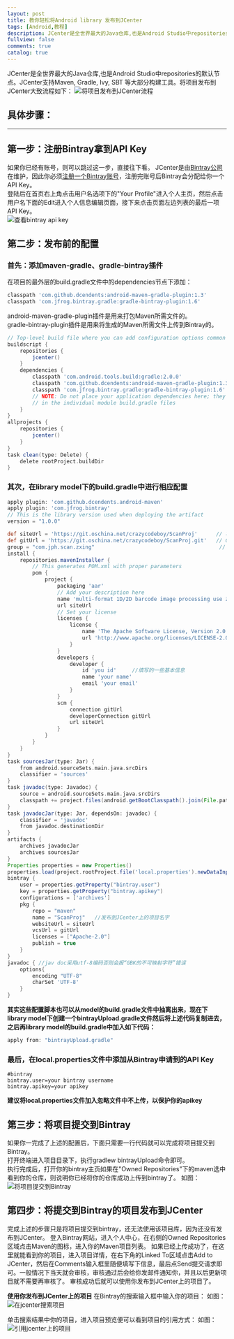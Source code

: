 ```yaml
---
layout: post
title: 教你轻松将Android library 发布到JCenter
tags: [Android,教程]
description: JCenter是全世界最大的Java仓库,也是Android Studio中repositories的默认节点。JCenter支持Maven, Gradle, Ivy, SBT 等大部分构建工具。将项目发布到JCenter大致流程如下  
fullview: false
comments: true
catalog: true
---
```



JCenter是全世界最大的Java仓库,也是Android Studio中repositories的默认节点。JCenter支持Maven, Gradle, Ivy, SBT 等大部分构建工具。将项目发布到JCenter大致流程如下：
![将项目发布到JCenter流程](http://img.blog.csdn.net/20160514171659774)

## 具体步骤：  
----

## 第一步：注册Bintray拿到API Key  
如果你已经有账号，则可以跳过这一步，直接往下看。
JCenter是由[Bintray公司](https://bintray.com/)在维护，因此你必须[注册一个Bintray账号](https://bintray.com/)，注册完账号后Bintray会分配给你一个API Key。  
登陆后在首页右上角点击用户名选项下的"Your Profile"进入个人主页，然后点击用户名下面的Edit进入个人信息编辑页面，接下来点击页面左边列表的最后一项API Key。  
![查看bintray api key](http://img.blog.csdn.net/20160514172040901)

## 第二步：发布前的配置

### 首先：添加maven-gradle、gradle-bintray插件  
在项目的最外层的build.gradle文件中的dependencies节点下添加：

```groovy
classpath 'com.github.dcendents:android-maven-gradle-plugin:1.3'   
classpath 'com.jfrog.bintray.gradle:gradle-bintray-plugin:1.6'
```
android-maven-gradle-plugin插件是用来打包Maven所需文件的。  
gradle-bintray-plugin插件是用来将生成的Maven所需文件上传到Bintray的。  

```groovy  
// Top-level build file where you can add configuration options common to all sub-projects/modules.
buildscript {
    repositories {
        jcenter()
    }
    dependencies {
        classpath 'com.android.tools.build:gradle:2.0.0'
        classpath 'com.github.dcendents:android-maven-gradle-plugin:1.3'
        classpath 'com.jfrog.bintray.gradle:gradle-bintray-plugin:1.6'
        // NOTE: Do not place your application dependencies here; they belong
        // in the individual module build.gradle files
    }
}
allprojects {
    repositories {
        jcenter()
    }
}
task clean(type: Delete) {
    delete rootProject.buildDir
}   
```       


### 其次，在library model下的build.gradle中进行相应配置      

```groovy     
apply plugin: 'com.github.dcendents.android-maven'
apply plugin: 'com.jfrog.bintray'
// This is the library version used when deploying the artifact
version = "1.0.0"

def siteUrl = 'https://git.oschina.net/crazycodeboy/ScanProj'      // 项目的主页
def gitUrl = 'https://git.oschina.net/crazycodeboy/ScanProj.git'   // Git仓库的url
group = "com.jph.scan.zxing"                                        // Maven Group ID for the artifact，一般填你唯一的包名
install {
    repositories.mavenInstaller {
        // This generates POM.xml with proper parameters
        pom {
            project {
                packaging 'aar'
                // Add your description here
                name 'multi-format 1D/2D barcode image processing use zxing.'
                url siteUrl
                // Set your license
                licenses {
                    license {
                        name 'The Apache Software License, Version 2.0'
                        url 'http://www.apache.org/licenses/LICENSE-2.0.txt'
                    }
                }
                developers {
                    developer {
                        id 'you id'		//填写的一些基本信息
                        name 'your name'
                        email 'your email'
                    }
                }
                scm {
                    connection gitUrl
                    developerConnection gitUrl
                    url siteUrl
                }
            }
        }
    }
}
task sourcesJar(type: Jar) {
    from android.sourceSets.main.java.srcDirs
    classifier = 'sources'
}
task javadoc(type: Javadoc) {
    source = android.sourceSets.main.java.srcDirs
    classpath += project.files(android.getBootClasspath().join(File.pathSeparator))
}
task javadocJar(type: Jar, dependsOn: javadoc) {
    classifier = 'javadoc'
    from javadoc.destinationDir
}
artifacts {
    archives javadocJar
    archives sourcesJar
}
Properties properties = new Properties()
properties.load(project.rootProject.file('local.properties').newDataInputStream())
bintray {
    user = properties.getProperty("bintray.user")
    key = properties.getProperty("bintray.apikey")
    configurations = ['archives']
    pkg {
        repo = "maven"
        name = "ScanProj"	//发布到JCenter上的项目名字
        websiteUrl = siteUrl
        vcsUrl = gitUrl
        licenses = ["Apache-2.0"]
        publish = true
    }
}
javadoc { //jav doc采用utf-8编码否则会报“GBK的不可映射字符”错误
    options{
        encoding "UTF-8"
        charSet 'UTF-8'
    }
}    

```

**其实这些配置脚本也可以从model的build.gradle文件中抽离出来，现在下library model下创建一个bintrayUpload.gradle文件然后将上述代码复制进去，之后再library model的build.gradle中加入如下代码：**     

```groovy
apply from: "bintrayUpload.gradle"  
```

### 最后，在local.properties文件中添加从Bintray申请到的API Key     

```properties
#bintray
bintray.user=your bintray username
bintray.apikey=your apikey
```

**建议将local.properties文件加入忽略文件中不上传，以保护你的apikey**  

## 第三步：将项目提交到Bintray  
如果你一完成了上述的配置后，下面只需要一行代码就可以完成将项目提交到Bintray。  
打开终端进入项目目录下，执行gradlew bintrayUpload命令即可。  
执行完成后，打开你的bintray主页如果在"Owned Repositories"下的maven选中看到你的仓库，则说明你已经将你的仓库成功上传到bintray了。
如图：
![将项目提交到Bintray](http://img.blog.csdn.net/20160514171244554)

## 第四步：将提交到Bintray的项目发布到JCenter  
完成上述的步骤只是将项目提交到bintray，还无法使用该项目库，因为还没有发布到JCenter。
登入Bintray网站，进入个人中心，在右侧的Owned Repositories区域点击Maven的图标，进入你的Maven项目列表。
如果已经上传成功了，在这里就能看到你的项目，进入项目详情，在右下角的Linked To区域点击Add to JCenter，然后在Comments输入框里随便填写下信息，最后点Send提交请求即可。一般情况下当天就会审核，审核通过后会给你发邮件通知你，并且以后更新项目就不需要再审核了。
审核成功后就可以使用你发布到JCenter上的项目了。

**使用你发布到JCenter上的项目**
在Bintray的搜索输入框中输入你的项目：
如图：
![在jcenter搜索项目](http://img.blog.csdn.net/20160514171323265)

单击搜索结果中你的项目，进入项目预览便可以看到项目的引用方式：
如图：
![引用jcenter上的项目](http://img.blog.csdn.net/20160514171336304)
